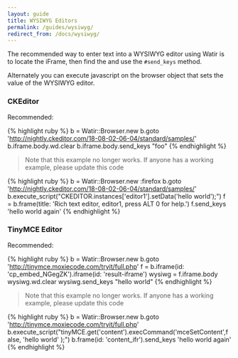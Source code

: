 ```yaml
---
layout: guide
title: WYSIWYG Editors
permalink: /guides/wysiwyg/
redirect_from: /docs/wysiwyg/
---
```


<!--- TODO: Add info on `#make_editable` if that method appears in Watir 6.13  --->
<!--- TODO: Figure out how to get the JS Solutions working  --->

The recommended way to enter text into a WYSIWYG editor using Watir is to locate
the iFrame, then find the  and use the `#send_keys` method.

Alternately you can execute javascript on the browser object that sets the value of the 
WYSIWYG editor.

### CKEditor

Recommended:

{% highlight ruby %}
b = Watir::Browser.new
b.goto 'http://nightly.ckeditor.com/18-08-02-06-04/standard/samples/'
b.iframe.body.wd.clear
b.iframe.body.send_keys "foo"
{% endhighlight %}

> Note that this example no longer works. If anyone has a working example, please update this code

{% highlight ruby %}
b = Watir::Browser.new :firefox
b.goto 'http://nightly.ckeditor.com/18-08-02-06-04/standard/samples/'
b.execute_script("CKEDITOR.instances['editor1'].setData('hello world');")
f = b.frame(title: 'Rich text editor, editor1, press ALT 0 for help.')
f.send_keys 'hello world again'
{% endhighlight %}

### TinyMCE Editor

Recommended:

{% highlight ruby %}
b = Watir::Browser.new
b.goto 'http://tinymce.moxiecode.com/tryit/full.php'
f = b.iframe(id: 'cp_embed_NGegZK').iframe(id: 'result-iframe')
wysiwg = f.iframe.body
wysiwg.wd.clear
wysiwg.send_keys "hello world"
{% endhighlight %}

> Note that this example no longer works. If anyone has a working example, please update this code

{% highlight ruby %}
b = Watir::Browser.new
b.goto 'http://tinymce.moxiecode.com/tryit/full.php'
b.execute_script("tinyMCE.get('content').execCommand('mceSetContent',false, 'hello world' );")
b.frame(id: 'content_ifr').send_keys 'hello world again'
{% endhighlight %}
